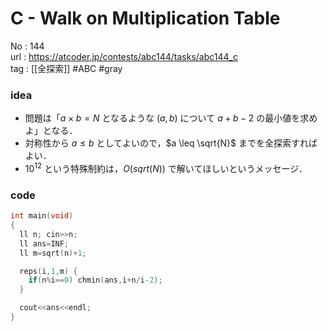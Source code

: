 # C - Walk on Multiplication Table

No	: 144  
url	: https://atcoder.jp/contests/abc144/tasks/abc144_c  
tag	: [[全探索]]  #ABC #gray

### idea
- 問題は「$a \times b=N$ となるような $(a,b)$ について $a+b-2$ の最小値を求めよ」となる．
- 対称性から $a \leq b$ としてよいので，$a \leq \sqrt{N}$ までを全探索すればよい．
- $10^{12}$ という特殊制約は，$O(sqrt(N))$ で解いてほしいというメッセージ．

### code
```cpp
int	main(void)
{
  ll n; cin>>n;
  ll ans=INF;
  ll m=sqrt(n)+1;

  reps(i,1,m) {
    if(n%i==0) chmin(ans,i+n/i-2);
  }

  cout<<ans<<endl;
}
```